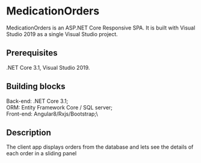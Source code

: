 # MedicationOrders
MedicationOrders is an ASP.NET Core Responsive SPA.
It is built with Visual Studio 2019 as a single Visual Studio project.

## Prerequisites
.NET Core 3.1, Visual Studio 2019.

## Building blocks
Back-end: .NET Core 3.1;\
ORM: Entity Framework Core / SQL server;\
Front-end: Angular8/Rxjs/Bootstrap;\

## Description
The client app displays orders from the database and lets see the details of each order in a sliding panel
